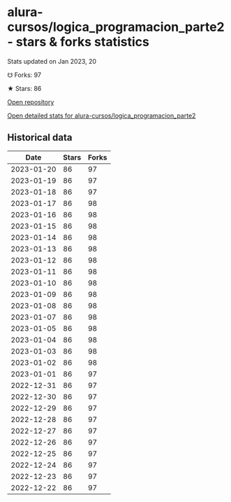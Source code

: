 # alura-cursos/logica_programacion_parte2 - stars & forks statistics

Stats updated on Jan 2023, 20

☋ Forks: 97

★ Stars: 86

[Open repository](https://github.com/alura-cursos/logica_programacion_parte2)

[Open detailed stats for alura-cursos/logica_programacion_parte2](https://reviewgithub.com/rep/alura-cursos/logica_programacion_parte2)

## Historical data
| Date | Stars | Forks |
|------|-------|-------|
| 2023-01-20 | 86 | 97 | 
| 2023-01-19 | 86 | 97 | 
| 2023-01-18 | 86 | 97 | 
| 2023-01-17 | 86 | 98 | 
| 2023-01-16 | 86 | 98 | 
| 2023-01-15 | 86 | 98 | 
| 2023-01-14 | 86 | 98 | 
| 2023-01-13 | 86 | 98 | 
| 2023-01-12 | 86 | 98 | 
| 2023-01-11 | 86 | 98 | 
| 2023-01-10 | 86 | 98 | 
| 2023-01-09 | 86 | 98 | 
| 2023-01-08 | 86 | 98 | 
| 2023-01-07 | 86 | 98 | 
| 2023-01-05 | 86 | 98 | 
| 2023-01-04 | 86 | 98 | 
| 2023-01-03 | 86 | 98 | 
| 2023-01-02 | 86 | 98 | 
| 2023-01-01 | 86 | 97 | 
| 2022-12-31 | 86 | 97 | 
| 2022-12-30 | 86 | 97 | 
| 2022-12-29 | 86 | 97 | 
| 2022-12-28 | 86 | 97 | 
| 2022-12-27 | 86 | 97 | 
| 2022-12-26 | 86 | 97 | 
| 2022-12-25 | 86 | 97 | 
| 2022-12-24 | 86 | 97 | 
| 2022-12-23 | 86 | 97 | 
| 2022-12-22 | 86 | 97 | 

